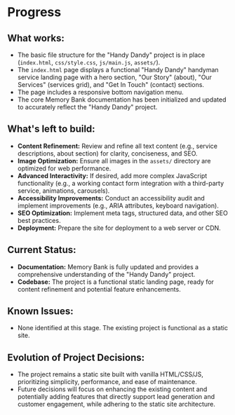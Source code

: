 # Progress

## What works:
- The basic file structure for the "Handy Dandy" project is in place (`index.html`, `css/style.css`, `js/main.js`, `assets/`).
- The `index.html` page displays a functional "Handy Dandy" handyman service landing page with a hero section, "Our Story" (about), "Our Services" (services grid), and "Get In Touch" (contact) sections.
- The page includes a responsive bottom navigation menu.
- The core Memory Bank documentation has been initialized and updated to accurately reflect the "Handy Dandy" project.

## What's left to build:
- **Content Refinement:** Review and refine all text content (e.g., service descriptions, about section) for clarity, conciseness, and SEO.
- **Image Optimization:** Ensure all images in the `assets/` directory are optimized for web performance.
- **Advanced Interactivity:** If desired, add more complex JavaScript functionality (e.g., a working contact form integration with a third-party service, animations, carousels).
- **Accessibility Improvements:** Conduct an accessibility audit and implement improvements (e.g., ARIA attributes, keyboard navigation).
- **SEO Optimization:** Implement meta tags, structured data, and other SEO best practices.
- **Deployment:** Prepare the site for deployment to a web server or CDN.

## Current Status:
- **Documentation:** Memory Bank is fully updated and provides a comprehensive understanding of the "Handy Dandy" project.
- **Codebase:** The project is a functional static landing page, ready for content refinement and potential feature enhancements.

## Known Issues:
- None identified at this stage. The existing project is functional as a static site.

## Evolution of Project Decisions:
- The project remains a static site built with vanilla HTML/CSS/JS, prioritizing simplicity, performance, and ease of maintenance.
- Future decisions will focus on enhancing the existing content and potentially adding features that directly support lead generation and customer engagement, while adhering to the static site architecture.
